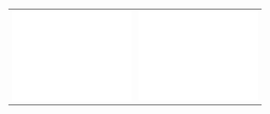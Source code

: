 <table>
  <tr>
    <td width="50%" valign="top">
      <img src="https://github.com/lucetre/lucetre/blob/main/metrics.svg" alt="Metrics" width="100%">      
    </td>
    <td width="50%" valign="top">
      <img src="https://github.com/lucetre/lucetre/blob/main/achievements.svg" alt="Achievements" width="100%">      
    </td>
  </tr>
</table>


<!--

### Hi there 👋

**lucetre/lucetre** is a ✨ _special_ ✨ repository because its `README.md` (this file) appears on your GitHub profile.

Here are some ideas to get you started:

- 🔭 I’m currently working on ...
- 🌱 I’m currently learning ...
- 👯 I’m looking to collaborate on ...
- 🤔 I’m looking for help with ...
- 💬 Ask me about ...
- 📫 How to reach me: ...
- 😄 Pronouns: ...
- ⚡ Fun fact: ...
-->

